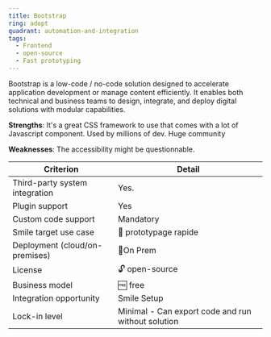 ```yaml
---
title: Bootstrap
ring: adopt
quadrant: automation-and-integration
tags:
  - Frontend
  - open-source
  - Fast prototyping
---
```


Bootstrap is a low-code / no-code solution designed to accelerate application development or manage content efficiently. It enables both technical and business teams to design, integrate, and deploy digital solutions with modular capabilities.

**Strengths**: It's a great CSS framework to use that comes with a lot of Javascript component. Used by millions of dev. Huge community

**Weaknesses**: The accessibility might be questionnable.

| Criterion | Detail |
|----------|--------|
| Third-party system integration | Yes. |
| Plugin support | Yes |
| Custom code support | Mandatory |
| Smile target use case | 👷 prototypage rapide |
| Deployment (cloud/on-premises) | 📍On Prem |
| License | 🔓 open-source |
| Business model | 🆓 free |
| Integration opportunity | Smile Setup |
| Lock-in level | Minimal - Can export code and run without solution |
